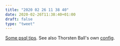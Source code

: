 ```yaml
---
title: "2020 02 26 11 38 40"
date: 2020-02-26T11:38:40+01:00
draft: false
type: "tweet"
---
```

[Some psql tips](http://mbork.pl/2020-02-24_Some_psql_tips). See also Thorsten Ball's own [config](https://github.com/mrnugget/dotfiles).
